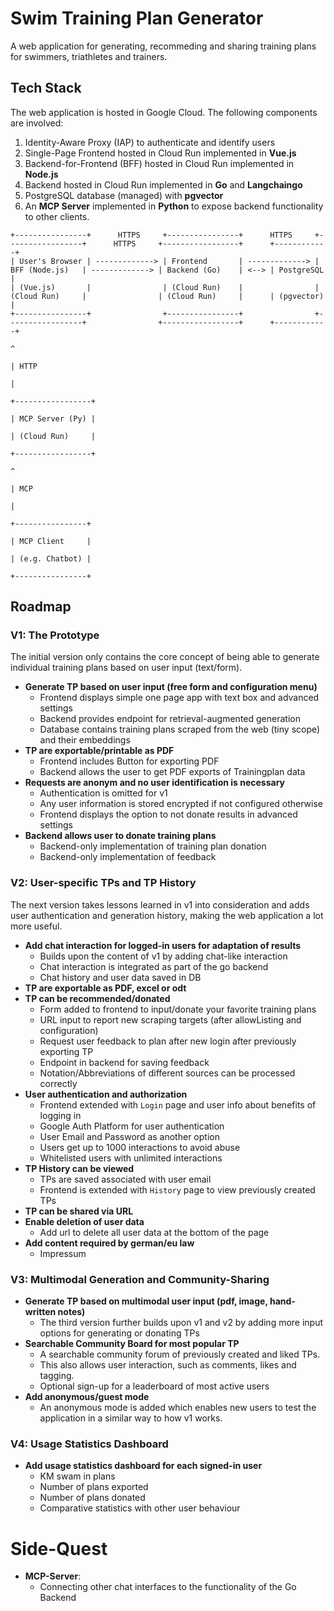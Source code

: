 # Swim Training Plan Generator

A web application for generating, recommeding and sharing training plans for swimmers, triathletes and trainers.

## Tech Stack

The web application is hosted in Google Cloud. The following components are involved:

1. Identity-Aware Proxy (IAP) to authenticate and identify users
2. Single-Page Frontend hosted in Cloud Run implemented in **Vue.js**
3. Backend-for-Frontend (BFF) hosted in Cloud Run implemented in **Node.js**
4. Backend hosted in Cloud Run implemented in **Go** and **Langchaingo**
5. PostgreSQL database (managed) with **pgvector**
6. An **MCP Server** implemented in **Python** to expose backend functionality to other clients.

```plaintext
+----------------+      HTTPS     +----------------+      HTTPS     +-----------------+      HTTPS     +-----------------+      +------------+
| User's Browser | -------------> | Frontend       | -------------> | BFF (Node.js)   | -------------> | Backend (Go)    | <--> | PostgreSQL |
| (Vue.js)       |                | (Cloud Run)    |                | (Cloud Run)     |                | (Cloud Run)     |      | (pgvector) |
+----------------+                +----------------+                +-----------------+                +-----------------+      +------------+
                                                                                                               ^
                                                                                                               | HTTP
                                                                                                               |
                                                                                                       +-----------------+
                                                                                                       | MCP Server (Py) |
                                                                                                       | (Cloud Run)     |
                                                                                                       +-----------------+
                                                                                                                ^
                                                                                                                | MCP
                                                                                                                |
                                                                                                        +----------------+
                                                                                                        | MCP Client     |
                                                                                                        | (e.g. Chatbot) |
                                                                                                        +----------------+
```

## Roadmap

### V1: The Prototype

The initial version only contains the core concept of being able to generate individual training plans based on user input (text/form).

- **Generate TP based on user input (free form and configuration menu)**
  - Frontend displays simple one page app with text box and advanced settings
  - Backend provides endpoint for retrieval-augmented generation
  - Database contains training plans scraped from the web (tiny scope) and their embeddings
- **TP are exportable/printable as PDF**
  - Frontend includes Button for exporting PDF
  - Backend allows the user to get PDF exports of Trainingplan data
- **Requests are anonym and no user identification is necessary**
  - Authentication is omitted for v1
  - Any user information is stored encrypted if not configured otherwise
  - Frontend displays the option to not donate results in advanced settings
- **Backend allows user to donate training plans**
  - Backend-only implementation of training plan donation
  - Backend-only implementation of feedback

### V2: User-specific TPs and TP History

The next version takes lessons learned in v1 into consideration and adds user authentication and generation history, making the web application a lot more useful.

- **Add chat interaction for logged-in users for adaptation of results**
  - Builds upon the content of v1 by adding chat-like interaction
  - Chat interaction is integrated as part of the go backend
  - Chat history and user data saved in DB
- **TP are exportable as PDF, excel or odt**
- **TP can be recommended/donated**
  - Form added to frontend to input/donate your favorite training plans
  - URL input to report new scraping targets (after allowListing and configuration)
  - Request user feedback to plan after new login after previously exporting TP
  - Endpoint in backend for saving feedback
  - Notation/Abbreviations of different sources can be processed correctly
- **User authentication and authorization**
  - Frontend extended with `Login` page and user info about benefits of logging in
  - Google Auth Platform for user authentication
  - User Email and Password as another option
  - Users get up to 1000 interactions to avoid abuse
  - Whitelisted users with unlimited interactions
- **TP History can be viewed**
  - TPs are saved associated with user email
  - Frontend is extended with `History` page to view previously created TPs
- **TP can be shared via URL**
- **Enable deletion of user data**
  - Add url to delete all user data at the bottom of the page
- **Add content required by german/eu law**
  - Impressum

### V3: Multimodal Generation and Community-Sharing

- **Generate TP based on multimodal user input (pdf, image, hand-written notes)**
  - The third version further builds upon v1 and v2 by adding more input options for generating or donating TPs
- **Searchable Community Board for most popular TP**
  - A searchable community forum of previously created and liked TPs.
  - This also allows user interaction, such as comments, likes and tagging.
  - Optional sign-up for a leaderboard of most active users
- **Add anonymous/guest mode**
  - An anonymous mode is added which enables new users to test the application in a similar way to how v1 works.

### V4: Usage Statistics Dashboard

- **Add usage statistics dashboard for each signed-in user**
  - KM swam in plans
  - Number of plans exported
  - Number of plans donated
  - Comparative statistics with other user behaviour

# Side-Quest

- **MCP-Server**:
  - Connecting other chat interfaces to the functionality of the Go Backend
